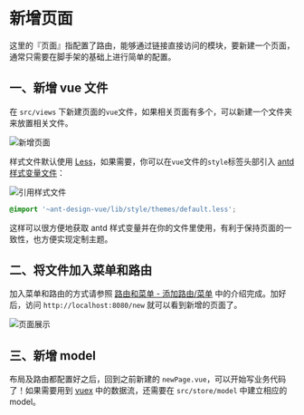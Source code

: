 # 新增页面

这里的『页面』指配置了路由，能够通过链接直接访问的模块，要新建一个页面，通常只需要在脚手架的基础上进行简单的配置。

## 一、新增 vue 文件

在 `src/views` 下新建页面的`vue`文件，如果相关页面有多个，可以新建一个文件夹来放置相关文件。

![新增页面](/assets/new_page1.png)

样式文件默认使用 [Less](https://less.bootcss.com/)，如果需要，你可以在`vue`文件的`style`标签头部引入 [antd 样式变量文件](https://github.com/vueComponent/ant-design-vue/blob/master/components/style/themes/default.less)：

![引用样式文件](/assets/new_page2.png)

```css
@import '~ant-design-vue/lib/style/themes/default.less';
```

这样可以很方便地获取 antd 样式变量并在你的文件里使用，有利于保持页面的一致性，也方便实现定制主题。

## 二、将文件加入菜单和路由

加入菜单和路由的方式请参照 [路由和菜单 - 添加路由/菜单](https://pro.loacg.com/docs/router-and-nav) 中的介绍完成。加好后，访问 `http://localhost:8080/new` 就可以看到新增的页面了。

![页面展示](/assets/new_page3.png)



## 三、新增 model

布局及路由都配置好之后，回到之前新建的 `newPage.vue`，可以开始写业务代码了！如果需要用到 [vuex](https://vuex.vuejs.org/zh/) 中的数据流，还需要在 `src/store/model`  中建立相应的 model。
